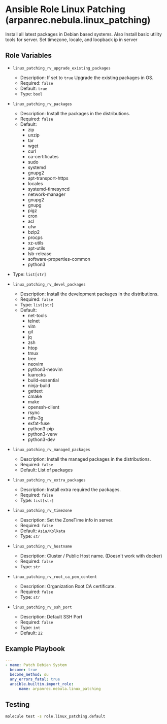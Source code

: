 # Ansible Role Linux Patching (arpanrec.nebula.linux_patching)

Install all latest packages in Debian based systems.
Also Install basic utility tools for server.
Set timezone, locale, and loopback ip in server

## Role Variables

- `linux_patching_rv_upgrade_existing_packages`

  - Description: If set to `true` Upgrade the existing packages in OS.
  - Required: `false`
  - Default: `true`
  - Type: `bool`

- `linux_patching_rv_packages`

  - Description: Install the packages in the distributions.
  - Required: `false`
  - Default:
    - zip
    - unzip
    - tar
    - wget
    - curl
    - ca-certificates
    - sudo
    - systemd
    - gnupg2
    - apt-transport-https
    - locales
    - systemd-timesyncd
    - network-manager
    - gnupg2
    - gnupg
    - pigz
    - cron
    - acl
    - ufw
    - bzip2
    - procps
    - xz-utils
    - apt-utils
    - lsb-release
    - software-properties-common
    - python3

- Type: `list[str]`

- `linux_patching_rv_devel_packages`
  
  - Description: Install the development packages in the distributions.
  - Required: `false`
  - Type: `list[str]`
  - Default:
    - net-tools
    - telnet
    - vim
    - git
    - jq
    - zsh
    - htop
    - tmux
    - tree
    - neovim
    - python3-neovim
    - luarocks
    - build-essential
    - ninja-build
    - gettext
    - cmake
    - make
    - openssh-client
    - rsync
    - ntfs-3g
    - exfat-fuse
    - python3-pip
    - python3-venv
    - python3-dev

- `linux_patching_rv_managed_packages`

  - Description: Install the managed packages in the distributions.
  - Required: `false`
  - Default: List of packages

- `linux_patching_rv_extra_packages`

  - Description: Install extra required the packages.
  - Required: `false`
  - Type: `list[str]`

- `linux_patching_rv_timezone`

  - Description: Set the ZoneTime info in server.
  - Required: `false`
  - Default: `Asia/Kolkata`
  - Type: `str`

- `linux_patching_rv_hostname`

  - Description: Cluster / Public Host name. (Doesn't work with docker)
  - Required: `false`
  - Type: `str`

- `linux_patching_rv_root_ca_pem_content`

  - Description: Organization Root CA certificate.
  - Required: `false`
  - Type: `str`

- `linux_patching_rv_ssh_port`

  - Description: Default SSH Port
  - Required: `false`
  - Type: `int`
  - Default: `22`

## Example Playbook

```yaml
---
- name: Patch Debian System
  become: true
  become_method: su
  any_errors_fatal: true
  ansible.builtin.import_role:
      name: arpanrec.nebula.linux_patching
```

## Testing

```bash
molecule test -s role.linux_patching.default
```
